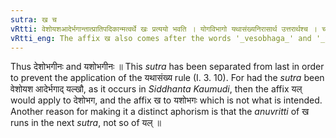 ```yaml
---
sutra: ख च
vRtti: वेशोयशआदेर्भगान्तात्प्रातिपदिकान्मत्वर्थे खः प्रत्ययो भवति । योगविभागो यथासंख्यनिरासार्थ उत्तरार्थश्च । चकाराद्यत् ॥
vRtti_eng: The affix ख also comes after the words '_vesobhaga_' and '_yasobhaga_', in the _Chhandas_, with the force of _matup_.
---
```

Thus देशोभगीनः and यशोभगीनः ॥ This _sutra_ has been separated from last in order to prevent the application of the यथासंख्य rule (I. 3. 10). For had the _sutra_ been वेशोयश आदेर्भगाद् यल्खौ, as it occurs in _Siddhanta_ _Kaumudi_, then the affix यल् would apply to देशोभग, and the affix ख to यशोभगः which is not what is intended. Another reason for making it a distinct aphorism is that the _anuvritti_ of ख runs in the next _sutra_, not so of यल् ॥
